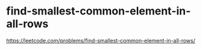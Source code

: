# find-smallest-common-element-in-all-rows

https://leetcode.com/problems/find-smallest-common-element-in-all-rows/
